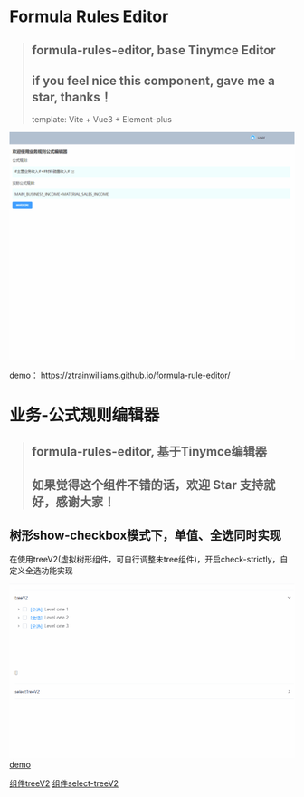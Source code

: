 
# Formula Rules Editor

> ## formula-rules-editor, base Tinymce Editor
> 
> ## if you feel nice this component, gave me a star, thanks！
> 
> template: Vite + Vue3 + Element-plus 



![](./src/assets/image/formula-rule-handle.gif)

demo： https://ztrainwilliams.github.io/formula-rule-editor/


# 业务-公式规则编辑器

> ## formula-rules-editor, 基于Tinymce编辑器
> 
> ## 如果觉得这个组件不错的话，欢迎 Star 支持就好，感谢大家！
> 

## 树形show-checkbox模式下，单值、全选同时实现

在使用treeV2(虚拟树形组件，可自行调整未tree组件)，开启check-strictly，自定义全选功能实现

![](./src/assets/image/select-tree.gif)
[demo](https://ztrainwilliams.github.io/formula-rule-editor/#/select-tree)

[组件treeV2](https://github.com/ZTrainWilliams/formula-rule-editor/tree/master/src/components/treeV2/index.vue)
[组件select-treeV2](https://github.com/ZTrainWilliams/formula-rule-editor/tree/master/src/components/select-treeV2/index.vue)

